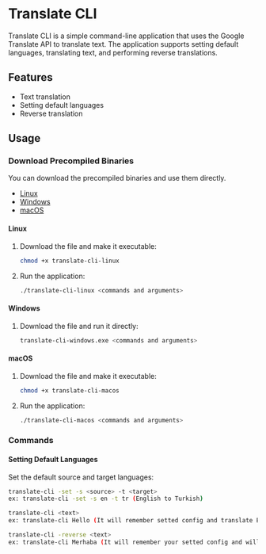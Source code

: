# Translate CLI

Translate CLI is a simple command-line application that uses the Google Translate API to translate text. The application supports setting default languages, translating text, and performing reverse translations.

## Features

- Text translation
- Setting default languages
- Reverse translation

## Usage

### Download Precompiled Binaries

You can download the precompiled binaries and use them directly.

- [Linux](https://github.com/Mehmetymw/translate-cli/releases/download/v0.1/translate-cli-linux)
- [Windows](https://github.com/Mehmetymw/translate-cli/releases/download/v0.1/translate-cli-windows.exe)
- [macOS](https://github.com/Mehmetymw/translate-cli/releases/download/v0.1/translate-cli-macos)

#### Linux

1. Download the file and make it executable:
    ```sh
    chmod +x translate-cli-linux
    ```

2. Run the application:
    ```sh
    ./translate-cli-linux <commands and arguments>
    ```

#### Windows

1. Download the file and run it directly:
    ```sh
    translate-cli-windows.exe <commands and arguments>
    ```

#### macOS

1. Download the file and make it executable:
    ```sh
    chmod +x translate-cli-macos
    ```

2. Run the application:
    ```sh
    ./translate-cli-macos <commands and arguments>
    ```

### Commands

#### Setting Default Languages

Set the default source and target languages:

```sh
translate-cli -set -s <source> -t <target>
ex: translate-cli -set -s en -t tr (English to Turkish)

translate-cli <text>
ex: translate-cli Hello (It will remember setted config and translate English to Turkish directly)

translate-cli -reverse <text>
ex: translate-cli Merhaba (It will remember your setted config and will reversed translate Turkish to English directly)

